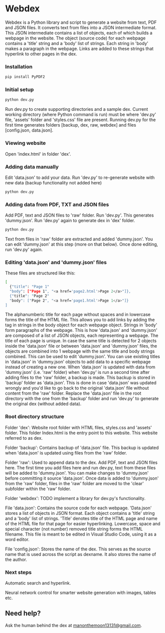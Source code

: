 # Webdex
Webdex is a Python library and script to generate a website from text, PDF and JSON files. It converts text from files into a JSON intermediate format. This JSON intermediate contains a list of objects, each of which builds a webpage in the website. The object (source code) for each webpage contains a 'title' string and a 'body' list of strings. Each string in 'body' makes a paragraph in the webpage. Links are added to these strings that hyperlink to other pages in the dex.

### Installation

```bash
pip install PyPDF2
```

### Initial setup

```bash
python dev.py
```

Run dev.py to create supporting directories and a sample dex. Current working directory (where Python command is run) must be where 'dev.py' file, 'assets' folder and 'styles.css' file are present. Running dev.py for the first time generates folders [backup, dex, raw, webdex] and files [config.json, data.json].

### Viewing website

Open 'index.html' in folder 'dex'.

### Adding data manually

Edit 'data.json' to add your data. Run 'dev.py' to re-generate website with new data (backup functionality not added here)

```bash
python dev.py
```

### Adding data from PDF, TXT and JSON files

Add PDF, text and JSON files to 'raw' folder. Run 'dev.py'. This generates 'dummy.json'. Run 'dev.py' again to generate dex in 'dex' folder.

```bash
python dev.py
```

Text from files in 'raw' folder are extracted and added 'dummy.json'. You can edit 'dummy.json' at this step (more on that below). Once done editing, run 'dev.py' again.

### Editing 'data.json' and 'dummy.json' files

These files are structured like this:

```bash
[
  {"title": "Page 1"
  "body": ["Page 1", "<a href='page2.html'>Page 2</a>"]},
  {"title": "Page 2"
  "body": ["Page 2", "<a href='page1.html'>Page 1</a>"]}
]
```
The alphanumberic title for each page without spaces and in lowercase forms the title of the HTML file. This allows you to add links by adding the <a> tag in strings in the body object for each webpage object. Strings in 'body' form paragraphs of the webpage. This is how 'data.json' and 'dummy.json' are composed of a list of JSON objects, each representing a webpage. The title of each page is unique. In case the same title is detected for 2 objects inside the 'data.json' file or between 'data.json' and 'dummy.json' files, the objects are combined into 1 webpage with the same title and body strings combined. This can be used to edit 'dummy.json'. You can use existing titles in 'data.json' in 'dummy.json' objects to add data to a specific webpage instead of creating a new one. When 'data.json' is updated with data from 'dummy.json' (i.e. 'raw' folder) when 'dev.py' is run a second time after adding files to the 'raw' folder, a backup is made. This backup is stored in 'backup' folder as 'data.json'. This is done in case 'data.json' was updated wrongly and you'd like to go back to the original 'data.json' file without content from the 'raw' folder. Replace the 'data.json' file in the root directory with the one from the 'backup' folder and run 'dev.py' to generate the original dex (without added data). 


### Root directory structure

Folder 'dex': Website root folder with HTML files, styles.css and 'assets' folder. This folder Index.html is the entry point to this website. This website referred to as dex.

Folder 'backup': Contains backup of 'data.json' file. This backup is updated when 'data.json' is updated using files from the 'raw' folder.

Folder 'raw': Used to append data to the dex. Add PDF, text and JSON files here. The first time you add files here and run dev.py, text from these files will be added to 'dummy.json'. You can make changes to 'dummy.json' before committing it source 'data.json'. Once data is added to 'dummy.json' from the 'raw' folder, files in the 'raw' folder are moved to the 'clear' subfolder within the 'raw' folder.

Folder 'webdex': TODO implement a library for dev.py's functionality.

File 'data.json': Contains the source code for each webpage. 'Data.json' stores a list of objects in JSON format. Each object contains a 'title' string and a 'body' list of strings. 'Title' denotes title of the HTML page and name of the HTML file for that page for easier hyperlinking. Lowercase, space and special character (not number) removed title string forms the HTML filename. This file is meant to be edited in Visual Studio Code, using it as a word editor.

File 'config.json': Stores the name of the dex. This serves as the source name that is used across the script as dexname. It also stores the name of the author.

### Next steps

Automatic search and hyperlink.

Neural network control for smarter website generation with images, tables etc.

## Need help?

Ask the human behind the dex at manonthemoon13131@gmail.com.




